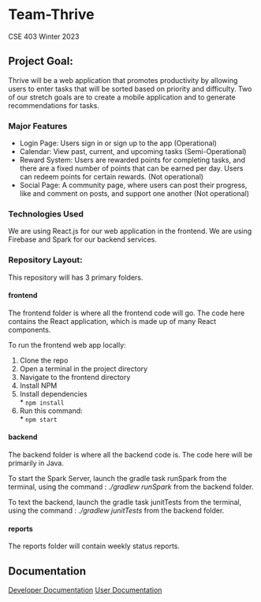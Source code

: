 # Team-Thrive
CSE 403
Winter 2023

## Project Goal:
Thrive will be a web application that promotes productivity by allowing users to enter tasks that will be sorted based on priority and difficulty. Two of our stretch goals are to create a mobile application and to generate recommendations for tasks.

### Major Features
* Login Page: Users sign in or sign up to the app (Operational)
* Calendar: View past, current, and upcoming tasks (Semi-Operational)
* Reward System: Users are rewarded points for completing tasks, and there are a fixed number of points that can be earned per day. Users can redeem points for certain rewards. (Not operational)
* Social Page: A community page, where users can post their progress, like and comment on posts, and support one another (Not operational)

### Technologies Used
We are using React.js for our web application in the frontend. We are using Firebase and Spark for our backend services.


### Repository Layout:
This repository will has 3 primary folders. 
#### frontend
The frontend folder is where all the frontend code will go. The code here contains the React application, which is made up of many React components. 

To run the frontend web app locally:
  1. Clone the repo
  2. Open a terminal in the project directory
  3. Navigate to the frontend directory
  4. Install NPM
  5. Install dependencies   
    * `npm install`
  6. Run this command:   
    * `npm start`

#### backend
The backend folder is where all the backend code is. The code here will be primarily in Java.

To start the Spark Server, launch the gradle task runSpark from the terminal, using the command :
*./gradlew runSpark* from the backend folder.

To text the backend, launch the gradle task junitTests from the terminal, using the command :
*./gradlew junitTests* from the backend folder.
#### reports
The reports folder will contain weekly status reports.

## Documentation
[Developer Documentation](https://github.com/ssaran8/Team-Thrive/blob/main/DevoloperAndUserDocs/developer-documentation.md) 
[User Documentation](https://github.com/ssaran8/Team-Thrive/blob/main/DevoloperAndUserDocs/user-documentation.md)

